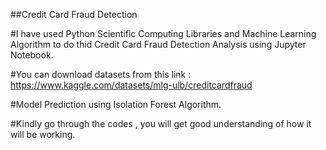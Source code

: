 ##Credit Card Fraud Detection

#I have used Python Scientific Computing Libraries and Machine Learning Algorithm to do thid Credit Card Fraud Detection Analysis using Jupyter Notebook.

#You can download datasets from this link : https://www.kaggle.com/datasets/mlg-ulb/creditcardfraud

#Model Prediction using Isolation Forest Algorithm.

#Kindly go through the codes , you will get good understanding of how it will be working.
